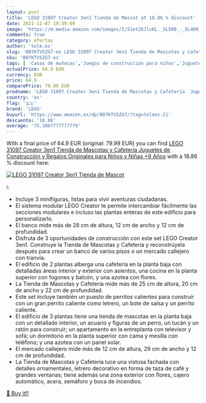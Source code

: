 ```yaml
---
layout: post
title: 'LEGO 31097 Creator 3en1 Tienda de Mascot at 18.86 % discount'
date: 2021-11-07 19:39:09
image: 'https://m.media-amazon.com/images/I/51etZ6JlxKL._SL500_._SL400_.jpg'
comments: true
category: ofertas
author: 'tole.es'
slug: 'B07KTV5ZG7-es LEGO 31097 Creator 3en1 Tienda de Mascotas y Cafetería...'
sku: 'B07KTV5ZG7-es'
tags: [ 'Casas de muñecas','Juegos de construcción para niños','Juguetes','Juguetes y juegos','Muñecas y accesorios','lego', ]
actualPrice: 64.9 EUR
currency: EUR
price: 64.9
comparePrice: 79.99 EUR
prodname: 'LEGO 31097 Creator 3en1 Tienda de Mascotas y Cafetería  Juguetes de Construcción y Regalos Originales para Niños y Niñas +9 Años'
country: 'es'
flag: '🇪🇸'
brand: 'LEGO'
buyurl: 'https://www.amazon.es/dp/B07KTV5ZG7/?tag=tolees-21'
descuento: '18.86'
average: '75.1067777777779'
---
```


With a final price of 64.9 EUR (original: 79.99 EUR) you can find [LEGO 31097 Creator 3en1 Tienda de Mascotas y Cafetería  Juguetes de Construcción y Regalos Originales para Niños y Niñas +9 Años](https://www.amazon.es/dp/B07KTV5ZG7/?tag=tolees-21) with a  18.86 % discount here:

[![LEGO 31097 Creator 3en1 Tienda de Mascot](https://m.media-amazon.com/images/I/51etZ6JlxKL._SL500_._SL400_.jpg)](https://www.amazon.es/dp/B07KTV5ZG7/?tag=tolees-21)

ℹ️:

- Incluye 3 minifiguras, listas para vivir aventuras ciudadanas.
- El sistema modular LEGO Creator te permite intercambiar fácilmente las secciones modulares e incluso las plantas enteras de este edificio para personalizarlo.
- El banco mide más de 28 cm de altura, 12 cm de ancho y 12 cm de profundidad.
- Disfruta de 3 oportunidades de construcción con este set LEGO Creator 3en1. Construye la Tienda de Mascotas y Cafetería y reconstrúyela después para crear un banco de varios pisos o un mercado callejero con tranvía.
- El edificio de 2 plantas alberga una cafetería en la planta baja con detalladas áreas interior y exterior con asientos, una cocina en la planta superior con fogones y balcón, y una azotea con flores.
- La Tienda de Mascotas y Cafetería mide más de 25 cm de altura, 20 cm de ancho y 22 cm de profundidad.
- Este set incluye también un puesto de perritos calientes para construir con un gran perrito caliente como letrero, un bote de salsa y un perrito caliente.
- El edificio de 3 plantas tiene una tienda de mascotas en la planta baja con un detallado interior, un acuario y figuras de un perro, un tucán y un ratón para construir; un apartamento en la entreplanta con televisor y sofá; un dormitorio en la planta superior con cama y mesilla con teléfono; y una azotea con un panel solar.
- El mercado callejero mide más de 12 cm de altura, 29 cm de ancho y 12 cm de profundidad.
- La Tienda de Mascotas y Cafetería luce una vistosa fachada con detalles ornamentales, letrero decorativo en forma de taza de café y grandes ventanas; tiene además una zona exterior con flores, cajero automático, acera, semáforo y boca de incendios.

[🛒 Buy it!!](https://www.amazon.es/dp/B07KTV5ZG7/?tag=tolees-21)
